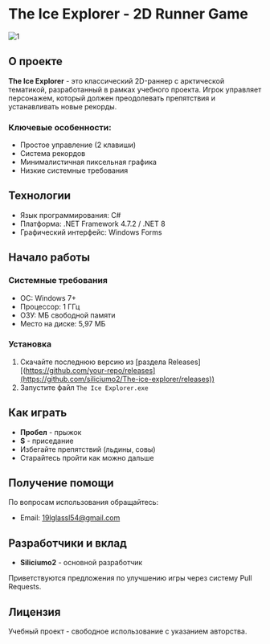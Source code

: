 # The Ice Explorer - 2D Runner Game

![1](https://github.com/user-attachments/assets/d74b8a44-27d7-4807-9cae-051adc59ec89)


## О проекте

**The Ice Explorer** - это классический 2D-раннер с арктической тематикой, разработанный в рамках учебного проекта. Игрок управляет персонажем, который должен преодолевать препятствия и устанавливать новые рекорды.

### Ключевые особенности:
- Простое управление (2 клавиши)
- Система рекордов
- Минималистичная пиксельная графика
- Низкие системные требования

## Технологии
- Язык программирования: C#
- Платформа: .NET Framework 4.7.2 / .NET 8
- Графический интерфейс: Windows Forms

## Начало работы

### Системные требования
- ОС: Windows 7+
- Процессор: 1 ГГц
- ОЗУ:  МБ свободной памяти
- Место на диске: 5,97 МБ

### Установка
1. Скачайте последнюю версию из [раздела Releases][(https://github.com/your-repo/releases](https://github.com/siliciumo2/The-ice-explorer/releases))
2. Запустите файл `The Ice Explorer.exe`

## Как играть
- **Пробел** - прыжок
- **S** - приседание
- Избегайте препятствий (льдины, совы)
- Старайтесь пройти как можно дальше

## Получение помощи
По вопросам использования обращайтесь:
- Email: 19lglassl54@gmail.com

## Разработчики и вклад
- **Siliciumo2** - основной разработчик

Приветствуются предложения по улучшению игры через систему Pull Requests.

## Лицензия
Учебный проект - свободное использование с указанием авторства.
